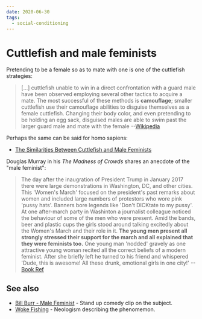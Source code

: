 ```yaml
---
date: 2020-06-30
tags:
  - social-conditioning
---
```


# Cuttlefish and male feminists

Pretending to be a female so as to mate with one is one of the cuttlefish strategies:

> [...] cuttlefish unable to win in a direct confrontation with a guard male have been observed employing several other tactics to acquire a mate. The most successful of these methods is **camouflage**; smaller cuttlefish use their camouflage abilities to disguise themselves as a female cuttlefish. Changing their body color, and even pretending to be holding an egg sack, disguised males are able to swim past the larger guard male and mate with the female --[Wikipedia](https://en.wikipedia.org/w/index.php?title=Cuttlefish&oldid=958933224#Reproduction)

Perhaps the same can be said for homo sapiens:

* [The Similarities Between Cuttlefish and Male Feminists](https://www.youtube.com/watch?v=5ADre1wFK7k)

Douglas Murray in his *The Madness of Crowds* shares an anecdote of the "male feminist":

> The day after the inaugration of President Trump in January 2017 there were large demonstrations in Washington, DC, and other cities. This 'Women's March' focused on the president's past remarks about women and included large numbers of protestors who wore pink 'pussy hats'. Banners bore legends like 'Don't DICKtate to my pussy'. At one after-march party in Washinton a journalist colleague noticed the behaviour of some of the men who were present. Amid the bands, beer and plastic cups the girls stood around talking excitedly about the Women's March and their role in it. **The young men present all strongly stressed their support for the march and all explained that they were feminists too.** One young man 'nodded' gravely as one attractive young woman recited all the correct beliefs of a modern feminist. After she briefly left he turned to his friend and whispered 'Dude, this is awesome! All these drunk, emotional girls in one city!' --[Book Ref](https://books.google.ca/books?id=spykDwAAQBAJ&pg=PT221&dq=The+young+men+present+all+strongly+stressed+their+support+for+the+march+and+all+explained+that+they+were+feminists+too&hl=en&sa=X&ved=2ahUKEwiMwd_B7KrqAhVkh-AKHReZC8wQ6AEwAHoECAUQAg#v=onepage&q=The%20young%20men%20present%20all%20strongly%20stressed%20their%20support%20for%20the%20march%20and%20all%20explained%20that%20they%20were%20feminists%20too&f=false)

## See also

* [Bill Burr - Male Feminist](https://www.youtube.com/watch?v=8D0ZygYEw1c) - Stand up comedy clip on the subject.
* [Woke Fishing](https://www.urbandictionary.com/define.php?term=Woke%20Fishing) - Neologism describing the phenomemon.